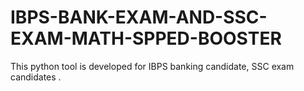 # IBPS-BANK-EXAM-AND-SSC-EXAM-MATH-SPPED-BOOSTER
This python tool is developed for IBPS banking candidate, SSC exam candidates . 
